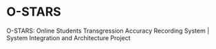 # O-STARS
O-STARS: Online Students Transgression Accuracy Recording System | System Integration and Architecture Project
